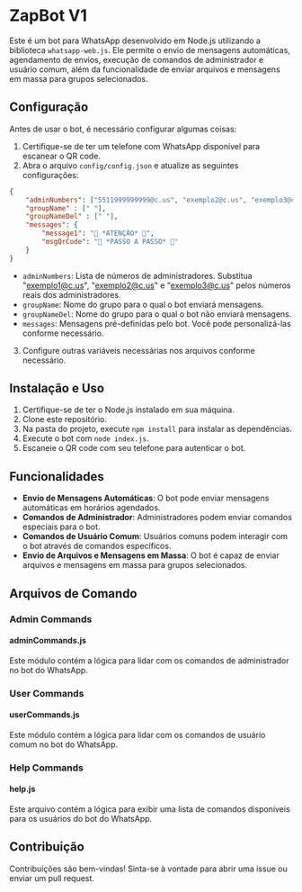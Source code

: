 
# ZapBot V1

Este é um bot para WhatsApp desenvolvido em Node.js utilizando a biblioteca `whatsapp-web.js`. Ele permite o envio de mensagens automáticas, agendamento de envios, execução de comandos de administrador e usuário comum, além da funcionalidade de enviar arquivos e mensagens em massa para grupos selecionados.

## Configuração

Antes de usar o bot, é necessário configurar algumas coisas:

1. Certifique-se de ter um telefone com WhatsApp disponível para escanear o QR code.
2. Abra o arquivo `config/config.json` e atualize as seguintes configurações:

```json
{
    "adminNumbers": ["5511999999999@c.us", "exemplo2@c.us", "exemplo3@c.us"],
    "groupName" : [" "],
    "groupNameDel" : [" "],
    "messages": {
        "message1": "🚨 *ATENÇÂO* 🚨",
        "msgQrCode": "🚨 *PASSO A PASSO* 🚨"
    }
}
```

- `adminNumbers`: Lista de números de administradores. Substitua "exemplo1@c.us", "exemplo2@c.us" e "exemplo3@c.us" pelos números reais dos administradores.
- `groupName`: Nome do grupo para o qual o bot enviará mensagens.
- `groupNameDel`: Nome do grupo para o qual o bot não enviará mensagens.
- `messages`: Mensagens pré-definidas pelo bot. Você pode personalizá-las conforme necessário.

3. Configure outras variáveis necessárias nos arquivos conforme necessário.

## Instalação e Uso

1. Certifique-se de ter o Node.js instalado em sua máquina.
2. Clone este repositório.
3. Na pasta do projeto, execute `npm install` para instalar as dependências.
4. Execute o bot com `node index.js`.
5. Escaneie o QR code com seu telefone para autenticar o bot.

## Funcionalidades

- **Envio de Mensagens Automáticas**: O bot pode enviar mensagens automáticas em horários agendados.
- **Comandos de Administrador**: Administradores podem enviar comandos especiais para o bot.
- **Comandos de Usuário Comum**: Usuários comuns podem interagir com o bot através de comandos específicos.
- **Envio de Arquivos e Mensagens em Massa**: O bot é capaz de enviar arquivos e mensagens em massa para grupos selecionados.

## Arquivos de Comando

### Admin Commands

#### adminCommands.js

Este módulo contém a lógica para lidar com os comandos de administrador no bot do WhatsApp.

### User Commands

#### userCommands.js

Este módulo contém a lógica para lidar com os comandos de usuário comum no bot do WhatsApp.

### Help Commands

#### help.js

Este arquivo contém a lógica para exibir uma lista de comandos disponíveis para os usuários do bot do WhatsApp.

## Contribuição

Contribuições são bem-vindas! Sinta-se à vontade para abrir uma issue ou enviar um pull request.
